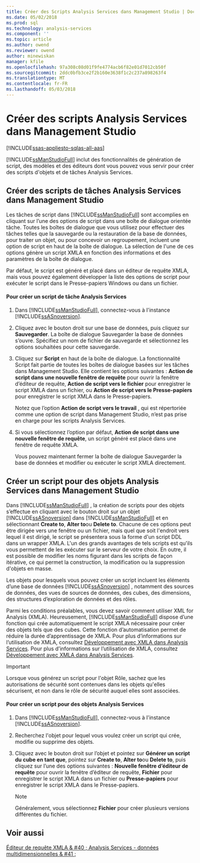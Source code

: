 ```yaml
---
title: Créer des Scripts Analysis Services dans Management Studio | Documents Microsoft
ms.date: 05/02/2018
ms.prod: sql
ms.technology: analysis-services
ms.component: ''
ms.topic: article
ms.author: owend
ms.reviewer: owend
author: minewiskan
manager: kfile
ms.openlocfilehash: 97a308c08d01f9fe4774acb6f82e01d7012cb50f
ms.sourcegitcommit: 2ddc0bfb3ce2f2b160e3638f1c2c237a898263f4
ms.translationtype: MT
ms.contentlocale: fr-FR
ms.lasthandoff: 05/03/2018
---
```

# <a name="create-analysis-services-scripts-in-management-studio"></a>Créer des scripts Analysis Services dans Management Studio
[!INCLUDE[ssas-appliesto-sqlas-all-aas](../../includes/ssas-appliesto-sqlas-all-aas.md)]

  [!INCLUDE[ssManStudioFull](../../includes/ssmanstudiofull-md.md)] inclut des fonctionnalités de génération de script, des modèles et des éditeurs dont vous pouvez vous servir pour créer des scripts d'objets et de tâches Analysis Services.  
  
## <a name="script-analysis-services-tasks-in-management-studio"></a>Créer des scripts de tâches Analysis Services dans Management Studio  
 Les tâches de script dans [!INCLUDE[ssManStudioFull](../../includes/ssmanstudiofull-md.md)] sont accomplies en cliquant sur l’une des options de script dans une boîte de dialogue orientée tâche. Toutes les boîtes de dialogue que vous utilisez pour effectuer des tâches telles que la sauvegarde ou la restauration de la base de données, pour traiter un objet, ou pour concevoir un regroupement, incluent une option de script en haut de la boîte de dialogue. La sélection de l'une de ces options génère un script XMLA en fonction des informations et des paramètres de la boîte de dialogue.  
  
 Par défaut, le script est généré et placé dans un éditeur de requête XMLA, mais vous pouvez également développer la liste des options de script pour exécuter le script dans le Presse-papiers Windows ou dans un fichier.  
  
#### <a name="to-script-an-analysis-services-task"></a>Pour créer un script de tâche Analysis Services  
  
1.  Dans [!INCLUDE[ssManStudioFull](../../includes/ssmanstudiofull-md.md)], connectez-vous à l'instance [!INCLUDE[ssASnoversion](../../includes/ssasnoversion-md.md)].  
  
2.  Cliquez avec le bouton droit sur une base de données, puis cliquez sur **Sauvegarder**. La boîte de dialogue Sauvegarder la base de données s’ouvre. Spécifiez un nom de fichier de sauvegarde et sélectionnez les options souhaitées pour cette sauvegarde.  
  
3.  Cliquez sur **Script** en haut de la boîte de dialogue. La fonctionnalité Script fait partie de toutes les boîtes de dialogue basées sur les tâches dans Management Studio. Elle contient les options suivantes : **Action de script dans une nouvelle fenêtre de requête** pour ouvrir la fenêtre d’éditeur de requête, **Action de script vers le fichier** pour enregistrer le script XMLA dans un fichier, ou **Action de script vers le Presse-papiers** pour enregistrer le script XMLA dans le Presse-papiers.  
  
     Notez que l’option **Action de script vers le travail** , qui est répertoriée comme une option de script dans Management Studio, n’est pas prise en charge pour les scripts Analysis Services.  
  
4.  Si vous sélectionnez l’option par défaut, **Action de script dans une nouvelle fenêtre de requête**, un script généré est placé dans une fenêtre de requête XMLA.  
  
     Vous pouvez maintenant fermer la boîte de dialogue Sauvegarder la base de données et modifier ou exécuter le script XMLA directement.  
  
## <a name="script-analysis-services-objects-in-management-studio"></a>Créer un script pour des objets Analysis Services dans Management Studio  
 Dans [!INCLUDE[ssManStudioFull](../../includes/ssmanstudiofull-md.md)] , la création de scripts pour des objets s’effectue en cliquant avec le bouton droit sur un objet [!INCLUDE[ssASnoversion](../../includes/ssasnoversion-md.md)] dans [!INCLUDE[ssManStudioFull](../../includes/ssmanstudiofull-md.md)] et en sélectionnant **Create to**, **Alter to**ou **Delete to**. Chacune de ces options peut être dirigée vers une fenêtre ou un fichier, mais quel que soit l'endroit vers lequel il est dirigé, le script se présentera sous la forme d'un script DDL dans un wrapper XMLA. L'un des grands avantages de tels scripts est qu'ils vous permettent de les exécuter sur le serveur de votre choix. En outre, il est possible de modifier les noms figurant dans les scripts de façon itérative, ce qui permet la construction, la modification ou la suppression d'objets en masse.  
  
 Les objets pour lesquels vous pouvez créer un script incluent les éléments d’une base de données [!INCLUDE[ssASnoversion](../../includes/ssasnoversion-md.md)] , notamment des sources de données, des vues de sources de données, des cubes, des dimensions, des structures d’exploration de données et des rôles.  
  
 Parmi les conditions préalables, vous devez savoir comment utiliser XML for Analysis (XMLA). Heureusement, [!INCLUDE[ssManStudioFull](../../includes/ssmanstudiofull-md.md)] dispose d’une fonction qui crée automatiquement le script XMLA nécessaire pour créer des objets tels que des cubes. Cette fonction d’automatisation permet de réduire la durée d’apprentissage de XMLA. Pour plus d’informations sur l’utilisation de XMLA, consultez [Développement avec XMLA dans Analysis Services](../../analysis-services/multidimensional-models-scripting-language-assl-xmla/developing-with-xmla-in-analysis-services.md). Pour plus d’informations sur l’utilisation de XMLA, consultez [Développement avec XMLA dans Analysis Services](../../analysis-services/multidimensional-models-scripting-language-assl-xmla/developing-with-xmla-in-analysis-services.md).  
  
> [!IMPORTANT]  
>  Lorsque vous générez un script pour l'objet Rôle, sachez que les autorisations de sécurité sont contenues dans les objets qu'elles sécurisent, et non dans le rôle de sécurité auquel elles sont associées.  
  
#### <a name="to-script-analysis-services-objects"></a>Pour créer un script pour des objets Analysis Services  
  
1.  Dans [!INCLUDE[ssManStudioFull](../../includes/ssmanstudiofull-md.md)], connectez-vous à l'instance [!INCLUDE[ssASnoversion](../../includes/ssasnoversion-md.md)].  
  
2.  Recherchez l'objet pour lequel vous voulez créer un script qui crée, modifie ou supprime des objets.  
  
3.  Cliquez avec le bouton droit sur l’objet et pointez sur **Générer un script du cube en tant que**, pointez sur **Create to**, **Alter to**ou **Delete to**, puis cliquez sur l’une des options suivantes : **Nouvelle fenêtre d’éditeur de requête** pour ouvrir la fenêtre d’éditeur de requête, **Fichier** pour enregistrer le script XMLA dans un fichier ou **Presse-papiers** pour enregistrer le script XMLA dans le Presse-papiers.  
  
    > [!NOTE]  
    >  Généralement, vous sélectionnez **Fichier** pour créer plusieurs versions différentes du fichier.  
  
## <a name="see-also"></a>Voir aussi  
 [Éditeur de requête XMLA & #40 ; Analysis Services - données multidimensionnelles & #41 ;](http://msdn.microsoft.com/library/14623019-7839-4038-9d12-2f8953d2ec04)  
  
  
